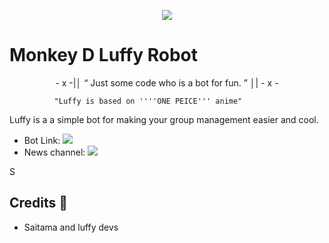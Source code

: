 <p align="center">
  <img src="https://telegra.ph/file/f1690bf6f326ae949dd6a.jpg">
</p>

# Monkey D Luffy Robot 

<p align="center">
- x -|│  “	Just some code who is a bot for fun. ”  │| - x -
</p>



              "Luffy is based on ''''ONE PEICE''' anime"

Luffy is a a simple bot for making your group management easier and cool.

* Bot Link:  <a href="https://t.me/pirateking_robot" alt="Monkey D Luffy Robot"> <img src="https://img.shields.io/badge/%F0%9F%A4%96%20-SaitamaRobot-blue" /> </a>
* News channel: <a  href="https://t.me/luffy_updates" alt="Luffy Updates"> <img  src="https://img.shields.io/badge/%F0%9F%92%A1-One%20Punch%20Updates-9cf" /> </a>

S

## Credits 📍
* Saitama and luffy devs
